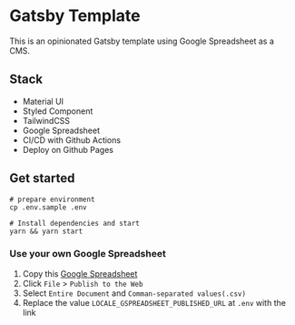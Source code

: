 # Gatsby Template
This is an opinionated Gatsby template using Google Spreadsheet as a CMS. 

## Stack
- Material UI
- Styled Component
- TailwindCSS
- Google Spreadsheet
- CI/CD with Github Actions
- Deploy on Github Pages

## Get started

```shell
# prepare environment
cp .env.sample .env

# Install dependencies and start
yarn && yarn start
```

### Use your own Google Spreadsheet
1. Copy this [Google Spreadsheet](https://docs.google.com/spreadsheets/d/1pWhu5uB4QnzWf899OUnethUJFsWdaDn-P_3-DOZomKw/edit?usp=sharing)
2. Click `File` > `Publish to the Web`
3. Select `Entire Document` and `Comman-separated values(.csv)`
4. Replace the value `LOCALE_GSPREADSHEET_PUBLISHED_URL` at `.env` with the link 
